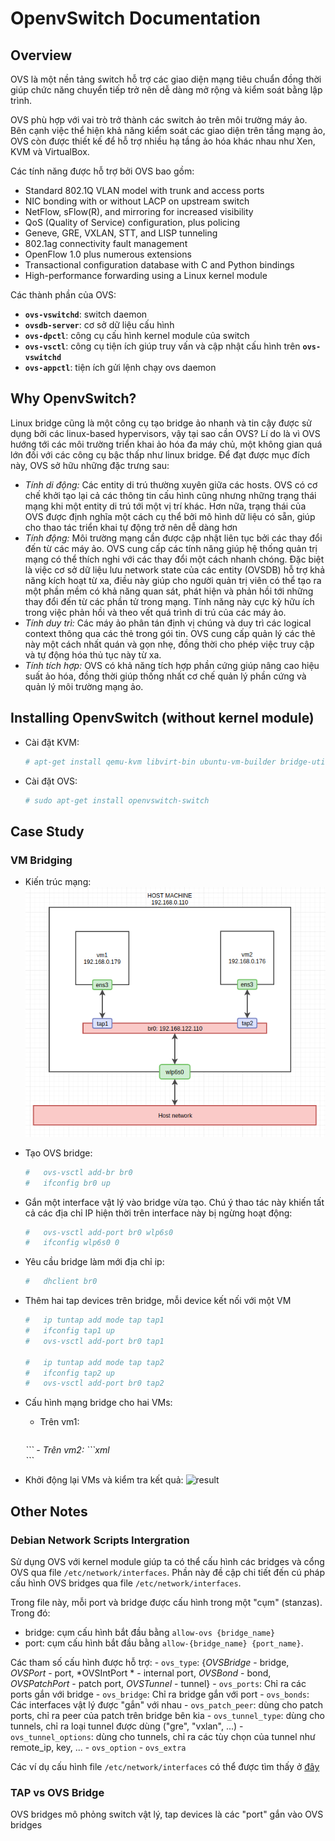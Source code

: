 # OpenvSwitch Documentation

## Overview

OVS là một nền tảng switch hỗ trợ các giao diện mạng tiêu chuẩn đồng thời giúp chức năng chuyển tiếp trở nên dễ dàng mở rộng và kiểm soát bằng lập trình.

OVS phù hợp với vai trò trở thành các switch ảo trên môi trường máy ảo. Bên cạnh việc thể hiện khả năng kiểm soát các giao diện trên tầng mạng ảo, OVS còn được thiết kế để hỗ trợ nhiều hạ tầng ảo hóa khác nhau như Xen, KVM và VirtualBox.

Các tính năng được hỗ trợ bởi OVS bao gồm:

-   Standard 802.1Q VLAN model with trunk and access ports
-   NIC bonding with or without LACP on upstream switch
-   NetFlow, sFlow(R), and mirroring for increased visibility
-   QoS (Quality of Service) configuration, plus policing
-   Geneve, GRE, VXLAN, STT, and LISP tunneling
-   802.1ag connectivity fault management
-   OpenFlow 1.0 plus numerous extensions
-   Transactional configuration database with C and Python bindings
-   High-performance forwarding using a Linux kernel module

Các thành phần của OVS:
-   **`ovs-vswitchd`**: switch daemon
-   **`ovsdb-server`**: cơ sở dữ liệu cấu hình
-   **`ovs-dpctl`**: công cụ cấu hình kernel module của switch
-   **`ovs-vsctl`**: công cụ tiện ích giúp truy vấn và cập nhật cấu hình trên **`ovs-vswitchd`**
-   **`ovs-appctl`**: tiện ích gửi lệnh chạy ovs daemon

<a name="why-openvswitch"></a>
## Why OpenvSwitch?

Linux bridge cũng là một công cụ tạo bridge ảo nhanh và tin cậy được sử dụng bởi các linux-based hypervisors, vậy tại sao cần OVS? Lí do là vì OVS hướng tới các môi trường triển khai ảo hóa đa máy chủ, một không gian quá lớn đối với các công cụ bậc thấp như linux bridge. Để đạt được mục đích này, OVS sở hữu những đặc trưng sau:

-   *Tính di động:* Các entity di trú thường xuyên giữa các hosts. OVS có cơ chế khởi tạo lại cả các thông tin cấu hình cũng nhưng những trạng thái mạng khi một entity di trú tới một vị trí khác. Hơn nữa, trạng thái của OVS được định nghĩa một cách cụ thể bởi mô hình dữ liệu có sẵn, giúp cho thao tác triển khai tự động trở nên dễ dàng hơn
-   *Tính động:* Môi trường mạng cần được cập nhật liên tục bởi các thay đổi đến từ các máy ảo. OVS cung cấp các tính năng giúp hệ thống quản trị mạng có thể thích nghi với các thay đổi một cách nhanh chóng. Đặc biệt là việc cơ sở dữ liệu lưu network state của các entity (OVSDB) hỗ trợ khả năng kích hoạt từ xa, điều này giúp cho người quản trị viên có thể tạo ra một phần mềm có khả năng quan sát, phát hiện và phản hồi tới những thay đổi đến từ các phần tử trong mạng. Tính năng này cực kỳ hữu ích trong việc phản hồi và theo vết quá trình di trú của các máy ảo.
-   *Tính duy trì:* Các máy ảo phân tán định vị chúng và duy trì các logical context thông qua các thẻ trong gói tin. OVS cung cấp quản lý các thẻ này một cách nhất quán và gọn nhẹ, đồng thời cho phép việc truy cập và tự động hóa thủ tục này từ xa.
-   *Tính tích hợp:* OVS có khả năng tích hợp phần cứng giúp nâng cao hiệu suất ảo hóa, đồng thời giúp thống nhất cơ chế quản lý phần cứng và quản lý môi trường mạng ảo.

## Installing OpenvSwitch (without kernel module)

-   Cài đặt KVM:
    ```bash
    # apt-get install qemu-kvm libvirt-bin ubuntu-vm-builder bridge-utils
    ```
-   Cài đặt OVS:
    ```bash
    # sudo apt-get install openvswitch-switch
    ```

## Case Study

### VM Bridging

-   Kiến trúc mạng:
    ![architecture](./images/architecture.png)

-   Tạo OVS bridge:
    ```bash
    #   ovs-vsctl add-br br0
    #   ifconfig br0 up
    ```
-   Gắn một interface vật lý vào bridge vừa tạo. Chú ý thao tác này khiến tất cả các địa chỉ IP hiện thời trên interface này bị ngừng hoạt động:
    ```bash
    #   ovs-vsctl add-port br0 wlp6s0
    #   ifconfig wlp6s0 0
    ```
-   Yêu cầu bridge làm mới địa chỉ ip:
    ```bash
    #   dhclient br0
    ```
-   Thêm hai tap devices trên bridge, mỗi device kết nối với một VM
    ```bash
    #   ip tuntap add mode tap tap1
    #   ifconfig tap1 up
    #   ovs-vsctl add-port br0 tap1

    #   ip tuntap add mode tap tap2
    #   ifconfig tap2 up
    #   ovs-vsctl add-port br0 tap2
    ```
-   Cấu hình mạng bridge cho hai VMs:
    -   Trên vm1:
        ```xml
    <interface type='bridge'>
      <source bridge='br0'/>
      <virtualport type='openvswitch'>
      </virtualport>
      <target dev='tap1'/>
      <model type='virtio'/>
      <address type='pci' domain='0x0000' bus='0x00' slot='0x03' function='0x0'/>
    </interface>
        ```
    -   Trên vm2:
    ```xml
        <interface type='bridge'>
          <source bridge='br0'/>
          <virtualport type='openvswitch'>
          </virtualport>
          <target dev='tap2'/>
          <model type='virtio'/>
          <address type='pci' domain='0x0000' bus='0x00' slot='0x03' function='0x0'/>
        </interface>
    ```

-   Khởi động lại VMs và kiểm tra kết quả:
    ![result](./images/resut.png)

## Other Notes

### Debian Network Scripts Intergration

Sử dụng OVS với kernel module giúp ta có thể cấu hình các bridges và cổng OVS qua file `/etc/network/interfaces`. Phần này đề cập chi tiết đến cú pháp cấu hình OVS bridges qua file `/etc/network/interfaces`.

Trong file này, mỗi port và bridge được cấu hình trong một "cụm" (stanzas). Trong đó:
-   bridge: cụm cấu hình bắt đầu bằng `allow-ovs {bridge_name}`
-   port: cụm cấu hình bắt đầu bằng `allow-{bridge_name} {port_name}`.

Các tham số cấu hình được hỗ trợ:
    -   `ovs_type`: {*OVSBridge* - bridge, *OVSPort* - port, *OVSIntPort * - internal port, *OVSBond* - bond, *OVSPatchPort* - patch port, *OVSTunnel* - tunnel}
    -   `ovs_ports`: Chỉ ra các ports gắn với bridge
    -   `ovs_bridge`: Chỉ ra bridge gắn với port
    -   `ovs_bonds`: Các interfaces vật lý được "gắn" với nhau
    -   `ovs_patch_peer`: dùng cho patch ports, chỉ ra peer của patch trên bridge bên kia
    -   `ovs_tunnel_type`: dùng cho tunnels, chỉ ra loại tunnel được dùng ("gre", "vxlan", ...)
    -   `ovs_tunnel_options`: dùng cho tunnels, chỉ ra các tùy chọn của tunnel như remote_ip, key, ...
    -   `ovs_option`
    -   `ovs_extra`

Các ví dụ cấu hình file `/etc/network/interfaces` có thể được tìm thấy ở [đây](https://github.com/openvswitch/ovs/blob/master/debian/openvswitch-switch.README.Debian)

### TAP vs OVS Bridge

OVS bridges mô phỏng switch vật lý, tap devices là các "port" gắn vào OVS bridges
